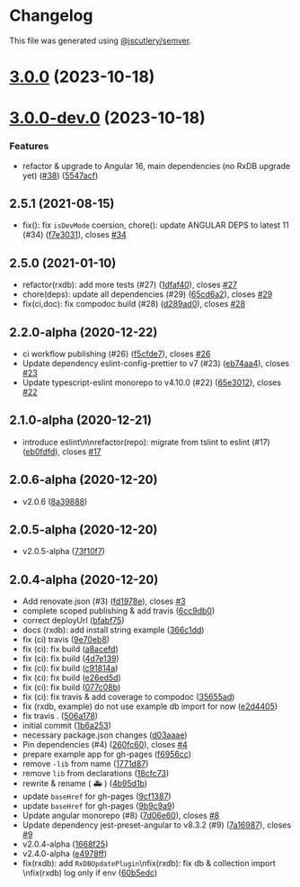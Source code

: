 # Changelog

This file was generated using [@jscutlery/semver](https://github.com/jscutlery/semver).

# [3.0.0](https://github.com/voznik/ngx-odm/compare/v3.0.0-dev.0...v3.0.0) (2023-10-18)



# [3.0.0-dev.0](https://github.com/voznik/ngx-odm/compare/v2.5.1...v3.0.0-dev.0) (2023-10-18)


### Features

* refactor & upgrade to Angular 16, main dependencies (no RxDB upgrade yet) ([#38](https://github.com/voznik/ngx-odm/issues/38)) ([5547acf](https://github.com/voznik/ngx-odm/commit/5547acfcff324ad105b4f6526fab0c439e796524))



## 2.5.1 (2021-08-15)

- fix(): fix `isDevMode` coersion, chore(): update ANGULAR DEPS to latest 11 (#34) ([f7e3031](https://github.com/voznik/ngx-odm/commit/f7e3031)), closes [#34](https://github.com/voznik/ngx-odm/issues/34)

## 2.5.0 (2021-01-10)

- refactor(rxdb): add more tests (#27) ([1dfaf40](https://github.com/voznik/ngx-odm/commit/1dfaf40)), closes [#27](https://github.com/voznik/ngx-odm/issues/27)
- chore(deps): update all dependencies (#29) ([65cd6a2](https://github.com/voznik/ngx-odm/commit/65cd6a2)), closes [#29](https://github.com/voznik/ngx-odm/issues/29)
- fix(ci,doc): fix compodoc build (#28) ([d289ad0](https://github.com/voznik/ngx-odm/commit/d289ad0)), closes [#28](https://github.com/voznik/ngx-odm/issues/28)

## 2.2.0-alpha (2020-12-22)

- ci workflow publishing (#26) ([f5cfde7](https://github.com/voznik/ngx-odm/commit/f5cfde7)), closes [#26](https://github.com/voznik/ngx-odm/issues/26)
- Update dependency eslint-config-prettier to v7 (#23) ([eb74aa4](https://github.com/voznik/ngx-odm/commit/eb74aa4)), closes [#23](https://github.com/voznik/ngx-odm/issues/23)
- Update typescript-eslint monorepo to v4.10.0 (#22) ([65e3012](https://github.com/voznik/ngx-odm/commit/65e3012)), closes [#22](https://github.com/voznik/ngx-odm/issues/22)

## 2.1.0-alpha (2020-12-21)

- introduce eslint\n\nrefactor(repo): migrate from tslint to eslint (#17) ([eb0fdfd](https://github.com/voznik/ngx-odm/commit/eb0fdfd)), closes [#17](https://github.com/voznik/ngx-odm/issues/17)

## 2.0.6-alpha (2020-12-20)

- v2.0.6 ([8a39888](https://github.com/voznik/ngx-odm/commit/8a39888))

## 2.0.5-alpha (2020-12-20)

- v2.0.5-alpha ([73f10f7](https://github.com/voznik/ngx-odm/commit/73f10f7))

## 2.0.4-alpha (2020-12-20)

- Add renovate.json (#3) ([fd1978e](https://github.com/voznik/ngx-odm/commit/fd1978e)), closes [#3](https://github.com/voznik/ngx-odm/issues/3)
- complete scoped publishing & add travis ([6cc9db0](https://github.com/voznik/ngx-odm/commit/6cc9db0))
- correct deployUrl ([bfabf75](https://github.com/voznik/ngx-odm/commit/bfabf75))
- docs (rxdb): add install string example ([366c1dd](https://github.com/voznik/ngx-odm/commit/366c1dd))
- fix (ci) travis ([9e70eb8](https://github.com/voznik/ngx-odm/commit/9e70eb8))
- fix (ci): fix build ([a8acefd](https://github.com/voznik/ngx-odm/commit/a8acefd))
- fix (ci): fix build ([4d7e139](https://github.com/voznik/ngx-odm/commit/4d7e139))
- fix (ci): fix build ([c91814a](https://github.com/voznik/ngx-odm/commit/c91814a))
- fix (ci): fix build ([e26ed5d](https://github.com/voznik/ngx-odm/commit/e26ed5d))
- fix (ci): fix build ([077c08b](https://github.com/voznik/ngx-odm/commit/077c08b))
- fix (ci): fix travis & add coverage to compodoc ([35655ad](https://github.com/voznik/ngx-odm/commit/35655ad))
- fix (rxdb, example) do not use example db import for now ([e2d4405](https://github.com/voznik/ngx-odm/commit/e2d4405))
- fix travis . ([506a178](https://github.com/voznik/ngx-odm/commit/506a178))
- initial commit ([1b6a253](https://github.com/voznik/ngx-odm/commit/1b6a253))
- necessary package.json changes ([d03aaae](https://github.com/voznik/ngx-odm/commit/d03aaae))
- Pin dependencies (#4) ([260fc60](https://github.com/voznik/ngx-odm/commit/260fc60)), closes [#4](https://github.com/voznik/ngx-odm/issues/4)
- prepare example app for gh-pages ([f6956cc](https://github.com/voznik/ngx-odm/commit/f6956cc))
- remove `-lib` from name ([1771d87](https://github.com/voznik/ngx-odm/commit/1771d87))
- remove `lib` from declarations ([18cfc73](https://github.com/voznik/ngx-odm/commit/18cfc73))
- rewrite & rename ( :ambulance: ) ([4b95d1b](https://github.com/voznik/ngx-odm/commit/4b95d1b))
- update `baseHref` for gh-pages ([9cf1387](https://github.com/voznik/ngx-odm/commit/9cf1387))
- update `baseHref` for gh-pages ([9b9c9a9](https://github.com/voznik/ngx-odm/commit/9b9c9a9))
- Update angular monorepo (#8) ([7d06e60](https://github.com/voznik/ngx-odm/commit/7d06e60)), closes [#8](https://github.com/voznik/ngx-odm/issues/8)
- Update dependency jest-preset-angular to v8.3.2 (#9) ([7a16987](https://github.com/voznik/ngx-odm/commit/7a16987)), closes [#9](https://github.com/voznik/ngx-odm/issues/9)
- v2.0.4-alpha ([1668f25](https://github.com/voznik/ngx-odm/commit/1668f25))
- v2.4.0-alpha ([e4978ff](https://github.com/voznik/ngx-odm/commit/e4978ff))
- fix(rxdb): add `RxDBUpdatePlugin`\nfix(rxdb): fix db & collection import \nfix(rxdb) log only if env ([60b5edc](https://github.com/voznik/ngx-odm/commit/60b5edc))
